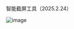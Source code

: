 智能截屏工具（2025.2.24）

![image](https://github.com/user-attachments/assets/bf23c258-c9e5-492d-83d2-42257bea4d09)

